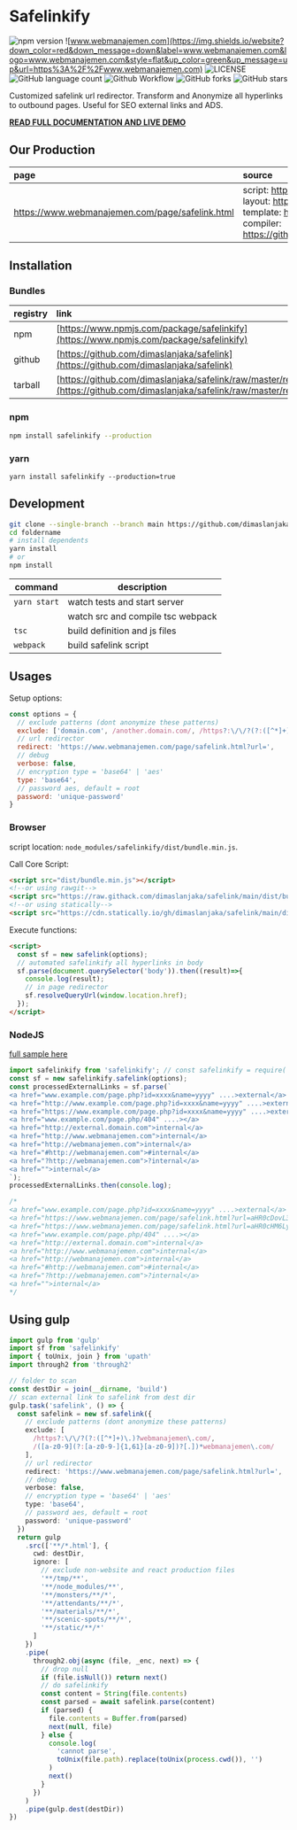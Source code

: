# Safelinkify

![npm version](https://img.shields.io/npm/v/safelinkify?label=safelinkify&style=flat)
![www.webmanajemen.com](https://img.shields.io/website?down_color=red&down_message=down&label=www.webmanajemen.com&logo=www.webmanajemen.com&style=flat&up_color=green&up_message=up&url=https%3A%2F%2Fwww.webmanajemen.com)
![LICENSE](https://img.shields.io/npm/l/safelinkify)
![GitHub language count](https://img.shields.io/github/languages/count/dimaslanjaka/safelink)
![Github Workflow](https://github.com/dimaslanjaka/safelink/actions/workflows/build-release.yml/badge.svg)
![GitHub forks](https://img.shields.io/github/forks/dimaslanjaka/safelink)
![GitHub stars](https://img.shields.io/github/stars/dimaslanjaka/safelink)

Customized safelink url redirector. Transform and Anonymize all hyperlinks to outbound pages. Useful for SEO external links and ADS. 

**[READ FULL DOCUMENTATION AND LIVE DEMO](https://www.webmanajemen.com/safelink/index.html)**

## Our Production
| page | source |
| :--- | :--- |
| https://www.webmanajemen.com/page/safelink.html | script: https://github.com/dimaslanjaka/page/blob/master/safelink/safelink-decode.js <br />layout: https://github.com/dimaslanjaka/page/tree/master/safelink/layout1 <br/>template: https://github.com/dimaslanjaka/page/blob/master/_layout.njk <br />compiler: https://github.com/dimaslanjaka/page/blob/1601e212200eaa7e8b4534ae7511b4fb6f179a96/gulpfile.js#L222 |

## Installation

### Bundles
| registry | link | commands |
| :--- | :--- | :---
| npm | [https://www.npmjs.com/package/safelinkify](https://www.npmjs.com/package/safelinkify) | `npm i safelinkify` |
| github | [https://github.com/dimaslanjaka/safelink](https://github.com/dimaslanjaka/safelink) | `npm i https://github.com/dimaslanjaka/safelink` |
| tarball | [https://github.com/dimaslanjaka/safelink/raw/master/release/safelinkify.tgz](https://github.com/dimaslanjaka/safelink/raw/master/release/safelinkify.tgz) | `npm i https://github.com/dimaslanjaka/safelink/raw/master/release/safelinkify.tgz` |

### npm
```bash
npm install safelinkify --production
```

### yarn
```
yarn install safelinkify --production=true
```

## Development
```bash
git clone --single-branch --branch main https://github.com/dimaslanjaka/safelink foldername
cd foldername
# install dependents
yarn install
# or
npm install
```

| command      | description                       |
| ------------ | --------------------------------- |
| `yarn start` | watch tests and start server      |
|  | watch src and compile tsc webpack |
| `tsc`        | build definition and js files            |
| `webpack`    | build safelink script             |

## Usages
Setup options:
```js
const options = {
  // exclude patterns (dont anonymize these patterns)
  exclude: ['domain.com', /another.domain.com/, /https?:\/\/?(?:([^*]+)\.)?webmanajemen\.com/, /([a-z0-9](?:[a-z0-9-]{1,61}[a-z0-9])?[.])*webmanajemen\.com/],
  // url redirector
  redirect: 'https://www.webmanajemen.com/page/safelink.html?url=',
  // debug
  verbose: false,
  // encryption type = 'base64' | 'aes'
  type: 'base64',
  // password aes, default = root
  password: 'unique-password'
}
```
### Browser
script location: `node_modules/safelinkify/dist/bundle.min.js`.

Call Core Script:
```html
<script src="dist/bundle.min.js"></script>
<!--or using rawgit-->
<script src="https://raw.githack.com/dimaslanjaka/safelink/main/dist/bundle.min.js"></script>
<!--or using statically-->
<script src="https://cdn.statically.io/gh/dimaslanjaka/safelink/main/dist/bundle.min.js"></script>
```

Execute functions:
```html
<script>
  const sf = new safelink(options);
  // automated safelinkify all hyperlinks in body
  sf.parse(document.querySelector('body')).then((result)=>{
    console.log(result);
    // in page redirector
    sf.resolveQueryUrl(window.location.href);
  });
</script>
```
### NodeJS
[full sample here](https://github.com/dimaslanjaka/safelink/blob/main/src/index.test.ts)
```ts
import safelinkify from 'safelinkify'; // const safelinkify = require('safelinkify')
const sf = new safelinkify.safelink(options);
const processedExternalLinks = sf.parse(`
<a href="www.example.com/page.php?id=xxxx&name=yyyy" ....>external</a>
<a href="http://www.example.com/page.php?id=xxxx&name=yyyy" ....>external</a>
<a href="https://www.example.com/page.php?id=xxxx&name=yyyy" ....>external</a>
<a href="www.example.com/page.php/404" ....></a>
<a href="http://external.domain.com">internal</a>
<a href="http://www.webmanajemen.com">internal</a>
<a href="http://webmanajemen.com">internal</a>
<a href="#http://webmanajemen.com">#internal</a>
<a href="?http://webmanajemen.com">?internal</a>
<a href="">internal</a>
`);
processedExternalLinks.then(console.log);

/*
<a href="www.example.com/page.php?id=xxxx&name=yyyy" ....>external</a>
<a href="https://www.webmanajemen.com/page/safelink.html?url=aHR0cDovL3d3dy5leGFtcGxlLmNvbS9wYWdlLnBocD9pZD14eHh4Jm5hbWU9eXl5eQ==" ....>external</a>
<a href="https://www.webmanajemen.com/page/safelink.html?url=aHR0cHM6Ly93d3cuZXhhbXBsZS5jb20vcGFnZS5waHA/aWQ9eHh4eCZuYW1lPXl5eXk=" ....>external</a>
<a href="www.example.com/page.php/404" ....></a>
<a href="http://external.domain.com">internal</a>
<a href="http://www.webmanajemen.com">internal</a>
<a href="http://webmanajemen.com">internal</a>
<a href="#http://webmanajemen.com">#internal</a>
<a href="?http://webmanajemen.com">?internal</a>
<a href="">internal</a>
*/
```

## Using gulp
```typescript
import gulp from 'gulp'
import sf from 'safelinkify'
import { toUnix, join } from 'upath'
import through2 from 'through2'

// folder to scan
const destDir = join(__dirname, 'build')
// scan external link to safelink from dest dir
gulp.task('safelink', () => {
  const safelink = new sf.safelink({
    // exclude patterns (dont anonymize these patterns)
    exclude: [
      /https?:\/\/?(?:([^*]+)\.)?webmanajemen\.com/,
      /([a-z0-9](?:[a-z0-9-]{1,61}[a-z0-9])?[.])*webmanajemen\.com/
    ],
    // url redirector
    redirect: 'https://www.webmanajemen.com/page/safelink.html?url=',
    // debug
    verbose: false,
    // encryption type = 'base64' | 'aes'
    type: 'base64',
    // password aes, default = root
    password: 'unique-password'
  })
  return gulp
    .src(['**/*.html'], {
      cwd: destDir,
      ignore: [
        // exclude non-website and react production files
        '**/tmp/**',
        '**/node_modules/**',
        '**/monsters/**/*',
        '**/attendants/**/*',
        '**/materials/**/*',
        '**/scenic-spots/**/*',
        '**/static/**/*'
      ]
    })
    .pipe(
      through2.obj(async (file, _enc, next) => {
        // drop null
        if (file.isNull()) return next()
        // do safelinkify
        const content = String(file.contents)
        const parsed = await safelink.parse(content)
        if (parsed) {
          file.contents = Buffer.from(parsed)
          next(null, file)
        } else {
          console.log(
            'cannot parse',
            toUnix(file.path).replace(toUnix(process.cwd()), '')
          )
          next()
        }
      })
    )
    .pipe(gulp.dest(destDir))
})
```

